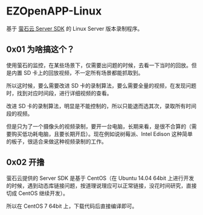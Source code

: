 # EZOpenAPP-Linux
基于 [萤石云 Server SDK](https://open.ys7.com/lazydownload.html) 的 Linux Server 版本录制程序。

## 0x01 为啥搞这个？

使用萤石的监控，在某些场景下，仅需要出问题的时候，去看一下当时的回放。但是内置 SD 卡上的回放视频，不一定所有场景都能抓取到。

所以这时候，要么需要改进 SD 卡的录制算法，要么需要全量的视频，在发现问题时，找到对应时间段，进行详细视频的查看。

改进 SD 卡的录制算法，明显是不能控制的，所以只能退而选其次，录取所有时间段的视频。

但是只为了一个摄像头的视频录制，要开一台电脑，长期来看，是很不合算的（需要购买低功耗电脑，且要长期开启）。现在例如说树莓派、Intel Edison 这种简单的板子，很适合来做这种视频录制的工作。

## 0x02 开撸

萤石云提供的 Server SDK 是基于 CentOS（在 Ubuntu 14.04 64bit 上进行开发的时候，遇到动态库链接问题，按道理说理应可以正常链接，没花时间研究，直接切成 CentOS 继续开发）。

所以在 CentOS 7 64bit 上，下载代码后直接编译即可。



